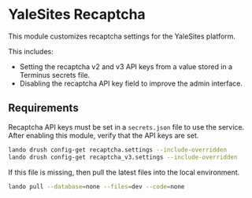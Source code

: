 # YaleSites Recaptcha

This module customizes recaptcha settings for the YaleSites platform.

This includes:

- Setting the recaptcha v2 and v3 API keys from a value stored in a Terminus secrets file.
- Disabling the recaptcha API key field to improve the admin interface.

## Requirements

Recaptcha API keys must be set in a `secrets.json` file to use the service.
After enabling this module, verify that the API keys are set.

```bash
lando drush config-get recaptcha.settings --include-overridden
lando drush config-get recaptcha_v3.settings --include-overridden
```

If this file is missing, then pull the latest files into the local environment.

```bash
lando pull --database=none --files=dev --code=none
```
